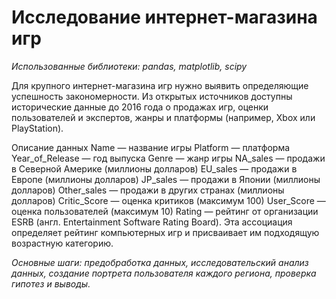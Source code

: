 # Исследование интернет-магазина игр
*Использованные библиотеки: pandas, matplotlib, scipy*

Для крупного интернет-магазина игр нужно выявить определяющие успешность закономерности. Из открытых источников доступны исторические данные  до 2016 года о продажах игр, оценки пользователей и экспертов, жанры и платформы (например, Xbox или PlayStation).

Описание данных
Name — название игры
Platform — платформа
Year_of_Release — год выпуска
Genre — жанр игры
NA_sales — продажи в Северной Америке (миллионы долларов)
EU_sales — продажи в Европе (миллионы долларов)
JP_sales — продажи в Японии (миллионы долларов)
Other_sales — продажи в других странах (миллионы долларов)
Critic_Score — оценка критиков (максимум 100)
User_Score — оценка пользователей (максимум 10)
Rating — рейтинг от организации ESRB (англ. Entertainment Software Rating Board). Эта ассоциация определяет рейтинг компьютерных игр и присваивает им подходящую возрастную категорию.

*Основные шаги: предобработка данных, исследовательский анализ данных, создание портрета пользователя каждого региона, проверка гипотез и выводы.*

